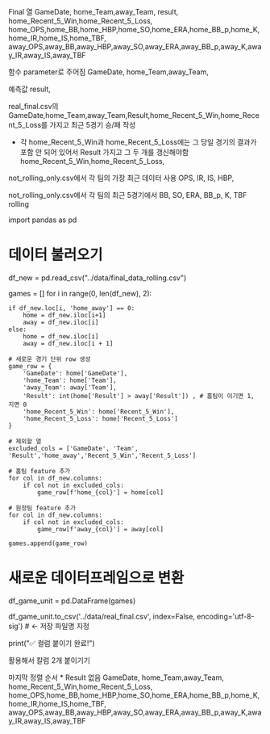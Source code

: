 Final 열
GameDate,
home_Team,away_Team,
result,
home_Recent_5_Win,home_Recent_5_Loss,
home_OPS,home_BB,home_HBP,home_SO,home_ERA,home_BB_p,home_K,home_IR,home_IS,home_TBF,
away_OPS,away_BB,away_HBP,away_SO,away_ERA,away_BB_p,away_K,away_IR,away_IS,away_TBF


함수 parameter로 주어짐
GameDate,
home_Team,away_Team,

예측값
result,

real_final.csv의 GameDate,home_Team,away_Team,Result,home_Recent_5_Win,home_Recent_5_Loss를 가지고 최근 5경기 승/패 작성
* 각 home_Recent_5_Win과 home_Recent_5_Loss에는 그 당일 경기의 결과가 포함 안 되어 있어서 Result 가지고 그 두 개를 갱신해야함
home_Recent_5_Win,home_Recent_5_Loss,

not_rolling_only.csv에서 각 팀의 가장 최근 데이터 사용
OPS, IR, IS, HBP, 

not_rolling_only.csv에서 각 팀의 최근 5경기에서 
BB, SO, ERA, BB_p, K, TBF rolling

import pandas as pd

# 데이터 불러오기
df_new = pd.read_csv("../data/final_data_rolling.csv")

games = []
for i in range(0, len(df_new), 2):

    if df_new.loc[i, 'home_away'] == 0:
        home = df_new.iloc[i+1]
        away = df_new.iloc[i]
    else:
        home = df_new.iloc[i]
        away = df_new.iloc[i + 1]

    # 새로운 경기 단위 row 생성
    game_row = {
        'GameDate': home['GameDate'],
        'home_Team': home['Team'],
        'away_Team': away['Team'],
        'Result': int(home['Result'] > away['Result']) , # 홈팀이 이기면 1, 지면 0
        'home_Recent_5_Win': home['Recent_5_Win'],
        'home_Recent_5_Loss': home['Recent_5_Loss']
    }

    # 제외할 열
    excluded_cols = ['GameDate', 'Team', 'Result','home_away','Recent_5_Win','Recent_5_Loss']

    # 홈팀 feature 추가
    for col in df_new.columns:
        if col not in excluded_cols:
            game_row[f'home_{col}'] = home[col]

    # 원정팀 feature 추가
    for col in df_new.columns:
        if col not in excluded_cols:
            game_row[f'away_{col}'] = away[col]

    games.append(game_row)

# 새로운 데이터프레임으로 변환
df_game_unit = pd.DataFrame(games)

df_game_unit.to_csv('../data/real_final.csv', index=False, encoding='utf-8-sig')  # ← 저장 파일명 지정

print("✅ 컬럼 붙이기 완료!")

활용해서 칼럼 2개 붙이기기

마지막 정렬 순서 * Result 없음
GameDate,
home_Team,away_Team,
home_Recent_5_Win,home_Recent_5_Loss,
home_OPS,home_BB,home_HBP,home_SO,home_ERA,home_BB_p,home_K,home_IR,home_IS,home_TBF,
away_OPS,away_BB,away_HBP,away_SO,away_ERA,away_BB_p,away_K,away_IR,away_IS,away_TBF


